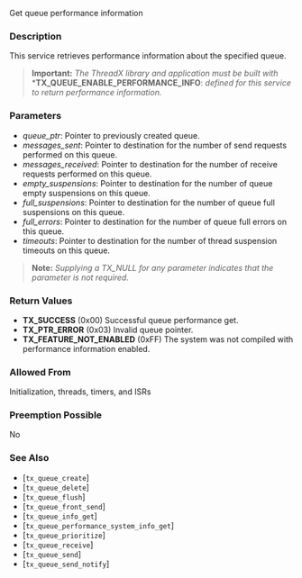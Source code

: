 Get queue performance information

### Description

This service retrieves performance information about the specified queue.

> **Important:** *The ThreadX library and application must be built with* ***TX_QUEUE_ENABLE_PERFORMANCE_INFO**: *defined for this service to return performance information.*

### Parameters

- *queue_ptr*: Pointer to previously created queue.
- *messages_sent*: Pointer to destination for the number of send requests performed on this queue.
- *messages_received*: Pointer to destination for the number of receive requests performed on this queue.
- *empty_suspensions*: Pointer to destination for the number of queue empty suspensions on this queue.
- *full_suspensions*: Pointer to destination for the number of queue full suspensions on this queue.
- *full_errors*: Pointer to destination for the number of queue full errors on this queue.
- *timeouts*: Pointer to destination for the number of thread suspension timeouts on this queue.

> **Note:** *Supplying a TX_NULL for any parameter indicates that the parameter is not required.*

### Return Values

- **TX_SUCCESS** (0x00) Successful queue performance get.
- **TX_PTR_ERROR** (0x03) Invalid queue pointer.
- **TX_FEATURE_NOT_ENABLED** (0xFF) The system was not compiled with performance information enabled.

### Allowed From

Initialization, threads, timers, and ISRs

### Preemption Possible

No

### See Also

- [`tx_queue_create`]
- [`tx_queue_delete`]
- [`tx_queue_flush`]
- [`tx_queue_front_send`]
- [`tx_queue_info_get`]
- [`tx_queue_performance_system_info_get`]
- [`tx_queue_prioritize`]
- [`tx_queue_receive`]
- [`tx_queue_send`]
- [`tx_queue_send_notify`]

